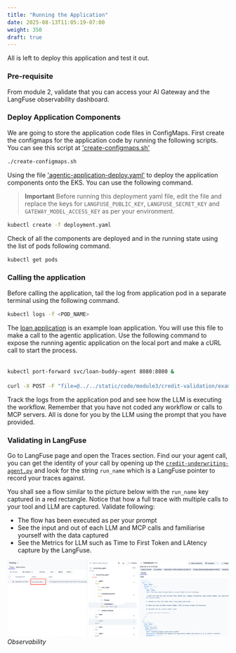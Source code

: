 ```yaml
---
title: "Running the Application"
date: 2025-08-13T11:05:19-07:00
weight: 350
draft: true
---
```


All is left to deploy this application and test it out.

### Pre-requisite

From module 2, validate that you can access your AI Gateway and the LangFuse observability dashboard.

### Deploy Application Components

We are going to store the application code files in ConfigMaps. First create the configmaps for the application code by running the following scripts. You can see this script at ['create-configmaps.sh'](../../static/code/module3/credit-validation/create-configmaps.sh)

```bash
./create-configmaps.sh
```

Using the file ['agentic-application-deploy.yaml'](../../static/code/module3/credit-validation/agentic-application-deployment.yaml) to deploy the application components onto the EKS. You can use the following command.
> **Important**
> Before running this deployment yaml file, edit the file and replace the keys for `LANGFUSE_PUBLIC_KEY`, `LANGFUSE_SECRET_KEY` and `GATEWAY_MODEL_ACCESS_KEY` as per your environment.

```bash
kubectl create -f deployment.yaml
```

Check of all the components are deployed and in the running state using the list of pods following command.

```bash
kubectl get pods
```

### Calling the application

Before calling the application, tail the log from application pod in a separate terminal using the following command.

```bash
kubectl logs -f <POD_NAME>
```

The [loan application](../../static/code/module3/credit-validation/example1.png) is an example loan application. You will use this file to make a call to the agentic application. Use the following command to expose the running agentic application on the local port and make a cURL call to start the process.

```bash

kubectl port-forward svc/loan-buddy-agent 8080:8080 &

curl -X POST -F "file=@../../static/code/module3/credit-validation/example1.png" http://localhost:8080/api/process_credit_application_with_upload
```

Track the logs from the application pod and see how the LLM is executing the workflow. Remember that you have not coded any workflow or calls to MCP servers. All is done for you by the LLM using the prompt that you have provided.

### Validating in LangFuse

Go to LangFuse page and open the Traces section. Find our your agent call, you can get the identity of your call by opening up the [`credit-underwriting-agent.py`](../../static/code/module3/credit-validation/credit-underwriting-agent.py) and look for the string `run_name` which is a LangFuse pointer to record your traces against.

You shall see a flow similar to the picture below with the `run_name` key captured in a red rectangle. Notice that how a full trace with multiple calls to your tool and LLM are captured. Validate following:

- The flow has been executed as per your prompt
- See the input and out of each LLM and MCP calls and familiarise yourself with the data captured
- See the Metrics for LLM such as Time to First Token and LAtency capture by the LangFuse.

![LangFuse](../../static/images/module-3/LoanBuddy-Observability.png)
*Observability*